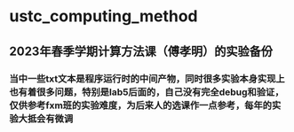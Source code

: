 # ustc_computing_method

## 2023年春季学期计算方法课（傅孝明）的实验备份

### 当中一些txt文本是程序运行时的中间产物，同时很多实验本身实现上也有着很多问题，特别是lab5后面的，自己没有完全debug和验证，仅供参考fxm班的实验难度，为后来人的选课作一点参考，每年的实验大抵会有微调
